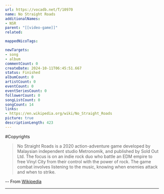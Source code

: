 ```yaml
---
url: https://vocadb.net/T/10970
name: No Straight Roads
additionalNames: 
- NSR
parent: "[[video-game]]"
related:

mappedNicoTags:

newTargets:
- song
- album
commentCount: 0
createDate: 2024-10-11T06:45:51.667
status: Finished
albumCount: 0
artistCount: 0
eventCount: 0
eventSeriesCount: 0
followerCount: 0
songListCount: 0
songCount: 14
links: 
- https://en.wikipedia.org/wiki/No_Straight_Roads
picture: true
descriptionLength: 423
---
```


#Copyrights

>No Straight Roads is a 2020 action-adventure game developed by Malaysian independent studio Metronomik, and published by Sold Out Ltd. The focus is on an indie rock duo who battle an EDM empire to free Vinyl City from their control with the power of rock. The game combat involves listening to the music, knowing when enemies attack and when to strike.

-- From [Wikipedia](https://en.wikipedia.org/wiki/No_Straight_Roads)

---

